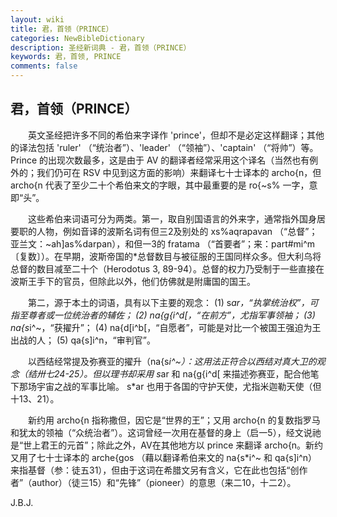 ```yaml
---
layout: wiki
title: 君，首领（PRINCE）
categories: NewBibleDictionary
description: 圣经新词典 - 君，首领（PRINCE）
keywords: 君，首领, PRINCE
comments: false
---
```


## 君，首领（PRINCE）

　　英文圣经把许多不同的希伯来字译作 'prince'，但却不是必定这样翻译；其他的译法包括 'ruler' （“统治者”）、'leader' （“领袖”）、'captain' （“将帅”）等。Prince 的出现次数最多，这是由于 AV 的翻译者经常采用这个译名（当然也有例外的；我们仍可在 RSV 中见到这方面的影响）来翻译七十士译本的 archo{n，但 archo{n 代表了至少二十个希伯来文的字眼，其中最重要的是 ro{~s% 一字，意即“头”。

　　这些希伯来词语可分为两类。第一，取自别国语言的外来字，通常指外国身居要职的人物，例如音译的波斯名词有但三2及别处的 xs%aqrapavan （“总督”；亚兰文：~ah]as%darpan），和但一3的 fratama （“首要者”；来：part#mi^m 〔复数〕）。在早期，波斯帝国的*总督数目与被征服的王国同样众多。但大利乌将总督的数目减至二十个（Herodotus 3, 89-94）。总督的权力乃受制于一些直接在波斯王手下的官员，但除此以外，他们仿佛就是附庸国的国王。

　　第二，源于本土的词语，具有以下主要的观念： (1) s*ar，“执掌统治权”，可指至尊者或一位统治者的辅佐； (2) na{g{i^d[，“在前方”，尤指军事领袖； (3) na{s*i^~，“获擢升”； (4) na{d[i^b[，“自愿者”，可能是对比一个被国王强迫为王出战的人； (5) qa{s]i^n，“审判官”。

　　以西结经常提及弥赛亚的擢升（na{s*i^~）：这用法正符合以西结对真大卫的观念（结卅七24-25）。但以理书却采用 s*ar 和 na{g{i^d[ 来描述弥赛亚，配合他笔下那场宇宙之战的军事比喻。 s*ar 也用于各国的守护天使，尤指米迦勒天使（但十13、21）。

　　新约用 archo{n 指称撒但，因它是“世界的王”；又用 archo{n 的复数指罗马和犹太的领袖（“众统治者”）。这词曾经一次用在基督的身上（启一5），经文说祂是“世上君王的元首”；除此之外，AV在其他地方以 prince 来翻译 archo{n。新约又用了七十士译本的 arche{gos （藉以翻译希伯来文的 na{s*i^~ 和 qa{s]i^n）来指基督（参：徒五31），但由于这词在希腊文另有含义，它在此也包括“创作者”（author）（徒三15）和“先锋”（pioneer）的意思（来二10，十二2）。

J.B.J.









